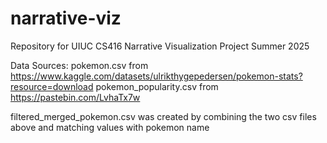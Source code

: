 # narrative-viz
Repository for UIUC CS416 Narrative Visualization Project Summer 2025

Data Sources:
pokemon.csv from https://www.kaggle.com/datasets/ulrikthygepedersen/pokemon-stats?resource=download
pokemon_popularity.csv from https://pastebin.com/LvhaTx7w

filtered_merged_pokemon.csv was created by combining the two csv files above and matching values with pokemon name